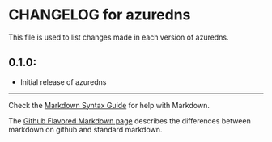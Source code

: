 # CHANGELOG for azuredns

This file is used to list changes made in each version of azuredns.

## 0.1.0:

* Initial release of azuredns

- - -
Check the [Markdown Syntax Guide](http://daringfireball.net/projects/markdown/syntax) for help with Markdown.

The [Github Flavored Markdown page](http://github.github.com/github-flavored-markdown/) describes the differences between markdown on github and standard markdown.
